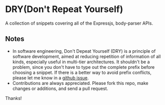 # DRY(Don't Repeat Yourself)

A collection of snippets covering all of the Expressjs, body-parser APIs.

## Notes

* In software engineering, Don't Depeat Yourself (DRY) is a principle of software development, aimed at reducing repetition of information of all kinds, especially useful in multi-tier architectures.
It shouldn't be a problem, since you don't have to type out the complete prefix before choosing a snippet. If there is a better way to avoid prefix conflicts, please let me know in a [github issue](https://github.com/dayogreats/dry/issues/new).
* Contributions are always appreciated. Please fork this repo, make changes or additions, and send a pull request.

Thanks!
